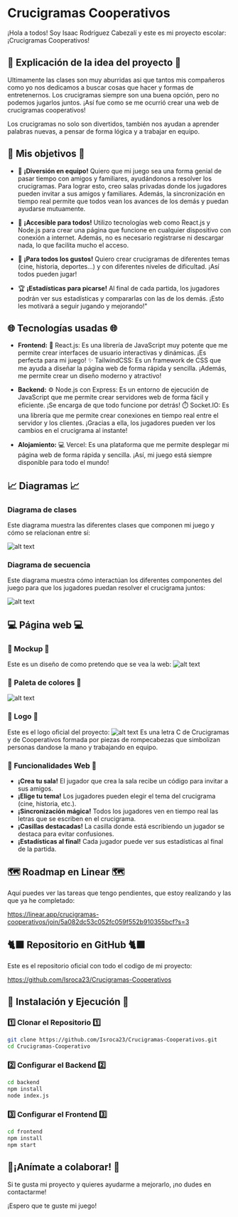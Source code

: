 #  Crucigramas Cooperativos 

¡Hola a todos! Soy Isaac Rodríguez Cabezalí y este es mi proyecto escolar: ¡Crucigramas Cooperativos! 

## 📖 Explicación de la idea del proyecto 📖

Ultimamente las clases son muy aburridas asi que tantos mis compañeros como yo nos dedicamos a buscar cosas que hacer y formas de entretenernos. Los crucigramas siempre son una buena opción, pero no podemos jugarlos juntos. ¡Así fue como se me ocurrió crear una web de crucigramas cooperativos!

Los crucigramas no solo son divertidos, también nos ayudan a aprender palabras nuevas, a pensar de forma lógica y a trabajar en equipo.

## 🎯 Mis objetivos 🎯

* 🤝 **¡Diversión en equipo!**  Quiero que mi juego sea una forma genial de pasar tiempo con amigos y familiares, ayudándonos a resolver los crucigramas. Para lograr esto, creo salas privadas donde los jugadores pueden invitar a sus amigos y familiares. Además, la sincronización en tiempo real permite que todos vean los avances de los demás y puedan ayudarse mutuamente.

* 📱 **¡Accesible para todos!**  Utilizo tecnologías web como React.js y Node.js para crear una página que funcione en cualquier dispositivo con conexión a internet. Además, no es necesario registrarse ni descargar nada, lo que facilita mucho el acceso.

* 🩷 **¡Para todos los gustos!**  Quiero crear crucigramas de diferentes temas (cine, historia, deportes...) y con diferentes niveles de dificultad. ¡Así todos pueden jugar!

* 🏆 **¡Estadísticas para picarse!** Al final de cada partida, los jugadores podrán ver sus estadísticas y compararlas con las de los demás. ¡Esto les motivará a seguir jugando y mejorando!"

## 🌐 Tecnologías usadas 🌐

* **Frontend:**
    🧠 React.js: Es una librería de JavaScript muy potente que me permite crear interfaces de usuario interactivas y dinámicas. ¡Es perfecta para mi juego!
    ✨ TailwindCSS: Es un framework de CSS que me ayuda a diseñar la página web de forma rápida y sencilla. ¡Además, me permite crear un diseño moderno y atractivo!

* **Backend:**
    ⚙️ Node.js con Express: Es un entorno de ejecución de JavaScript que me permite crear servidores web de forma fácil y eficiente. ¡Se encarga de que todo funcione por detrás!
    ⏱️ Socket.IO: Es una librería que me permite crear conexiones en tiempo real entre el servidor y los clientes. ¡Gracias a ella, los jugadores pueden ver los cambios en el crucigrama al instante!

* **Alojamiento:**
    💻 Vercel: Es una plataforma que me permite desplegar mi página web de forma rápida y sencilla. ¡Así, mi juego está siempre disponible para todo el mundo!

## 📈 Diagramas 📈

### Diagrama de clases
Este diagrama muestra las diferentes clases que componen mi juego y cómo se relacionan entre sí:

![alt text](readme_img/image.png)

### Diagrama de secuencia
Este diagrama muestra cómo interactúan los diferentes componentes del juego para que los jugadores puedan resolver el crucigrama juntos:

![alt text](readme_img/image-1.png)

## 💻 Página web 💻

### 💭 Mockup 💭
Este es un diseño de como pretendo que se vea la web:
![alt text](readme_img/image-2.png)

### 🎨 Paleta de colores 🎨
![alt text](readme_img/Paleta.png)

### ️👀 Logo ️👀
Este es el logo oficial del proyecto:
![alt text](readme_img/Logo.png)
Es una letra C de Crucigramas y de Cooperativos formada por piezas de rompecabezas que simbolizan personas dandose la mano y trabajando en equipo.

### 🔗 Funcionalidades Web 🔗

* **¡Crea tu sala!**  El jugador que crea la sala recibe un código para invitar a sus amigos.
* **¡Elige tu tema!**  Los jugadores pueden elegir el tema del crucigrama (cine, historia, etc.).
* **¡Sincronización mágica!**  Todos los jugadores ven en tiempo real las letras que se escriben en el crucigrama.
* **¡Casillas destacadas!**  La casilla donde está escribiendo un jugador se destaca para evitar confusiones.
* **¡Estadísticas al final!**  Cada jugador puede ver sus estadísticas al final de la partida.

## ️🗺️ Roadmap en Linear 🗺️
Aquí puedes ver las tareas que tengo pendientes, que estoy realizando y las que ya he completado:

https://linear.app/crucigramas-cooperativos/join/5a082dc53c052fc059f552b910355bcf?s=3

## 🐈‍⬛ Repositorio en GitHub 🐈‍⬛
Este es el repositorio oficial con todo el codigo de mi proyecto:

https://github.com/Isroca23/Crucigramas-Cooperativos

## 🔧 Instalación y Ejecución 🔧

### 1️⃣ Clonar el Repositorio 1️⃣
```bash
git clone https://github.com/Isroca23/Crucigramas-Cooperativos.git
cd Crucigramas-Cooperativo
```

### 2️⃣ Configurar el Backend 2️⃣
```bash
cd backend
npm install
node index.js
```

### 3️⃣ Configurar el Frontend 3️⃣
```bash
cd frontend
npm install
npm start
```

## 👥¡Anímate a colaborar! 👥

Si te gusta mi proyecto y quieres ayudarme a mejorarlo, ¡no dudes en contactarme!

¡Espero que te guste mi juego!
